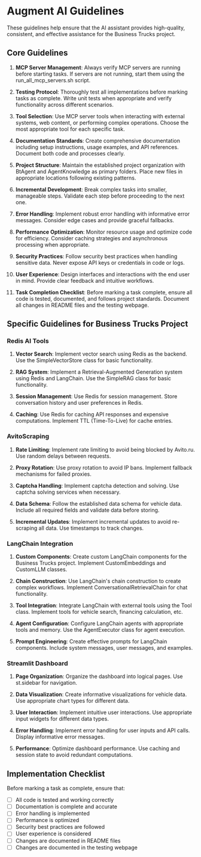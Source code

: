 # Augment AI Guidelines

These guidelines help ensure that the AI assistant provides high-quality, consistent, and effective assistance for the Business Trucks project.

## Core Guidelines

1. **MCP Server Management**: Always verify MCP servers are running before starting tasks. If servers are not running, start them using the run_all_mcp_servers.sh script.

2. **Testing Protocol**: Thoroughly test all implementations before marking tasks as complete. Write unit tests when appropriate and verify functionality across different scenarios.

3. **Tool Selection**: Use MCP server tools when interacting with external systems, web content, or performing complex operations. Choose the most appropriate tool for each specific task.

4. **Documentation Standards**: Create comprehensive documentation including setup instructions, usage examples, and API references. Document both code and processes clearly.

5. **Project Structure**: Maintain the established project organization with BtAgent and AgentKnowledge as primary folders. Place new files in appropriate locations following existing patterns.

6. **Incremental Development**: Break complex tasks into smaller, manageable steps. Validate each step before proceeding to the next one.

7. **Error Handling**: Implement robust error handling with informative error messages. Consider edge cases and provide graceful fallbacks.

8. **Performance Optimization**: Monitor resource usage and optimize code for efficiency. Consider caching strategies and asynchronous processing when appropriate.

9. **Security Practices**: Follow security best practices when handling sensitive data. Never expose API keys or credentials in code or logs.

10. **User Experience**: Design interfaces and interactions with the end user in mind. Provide clear feedback and intuitive workflows.

11. **Task Completion Checklist**: Before marking a task complete, ensure all code is tested, documented, and follows project standards. Document all changes in README files and the testing webpage.

## Specific Guidelines for Business Trucks Project

### Redis AI Tools

1. **Vector Search**: Implement vector search using Redis as the backend. Use the SimpleVectorStore class for basic functionality.

2. **RAG System**: Implement a Retrieval-Augmented Generation system using Redis and LangChain. Use the SimpleRAG class for basic functionality.

3. **Session Management**: Use Redis for session management. Store conversation history and user preferences in Redis.

4. **Caching**: Use Redis for caching API responses and expensive computations. Implement TTL (Time-To-Live) for cache entries.

### AvitoScraping

1. **Rate Limiting**: Implement rate limiting to avoid being blocked by Avito.ru. Use random delays between requests.

2. **Proxy Rotation**: Use proxy rotation to avoid IP bans. Implement fallback mechanisms for failed proxies.

3. **Captcha Handling**: Implement captcha detection and solving. Use captcha solving services when necessary.

4. **Data Schema**: Follow the established data schema for vehicle data. Include all required fields and validate data before storing.

5. **Incremental Updates**: Implement incremental updates to avoid re-scraping all data. Use timestamps to track changes.

### LangChain Integration

1. **Custom Components**: Create custom LangChain components for the Business Trucks project. Implement CustomEmbeddings and CustomLLM classes.

2. **Chain Construction**: Use LangChain's chain construction to create complex workflows. Implement ConversationalRetrievalChain for chat functionality.

3. **Tool Integration**: Integrate LangChain with external tools using the Tool class. Implement tools for vehicle search, financing calculation, etc.

4. **Agent Configuration**: Configure LangChain agents with appropriate tools and memory. Use the AgentExecutor class for agent execution.

5. **Prompt Engineering**: Create effective prompts for LangChain components. Include system messages, user messages, and examples.

### Streamlit Dashboard

1. **Page Organization**: Organize the dashboard into logical pages. Use st.sidebar for navigation.

2. **Data Visualization**: Create informative visualizations for vehicle data. Use appropriate chart types for different data.

3. **User Interaction**: Implement intuitive user interactions. Use appropriate input widgets for different data types.

4. **Error Handling**: Implement error handling for user inputs and API calls. Display informative error messages.

5. **Performance**: Optimize dashboard performance. Use caching and session state to avoid redundant computations.

## Implementation Checklist

Before marking a task as complete, ensure that:

- [ ] All code is tested and working correctly
- [ ] Documentation is complete and accurate
- [ ] Error handling is implemented
- [ ] Performance is optimized
- [ ] Security best practices are followed
- [ ] User experience is considered
- [ ] Changes are documented in README files
- [ ] Changes are documented in the testing webpage
